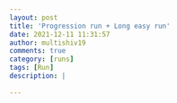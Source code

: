 ```yaml
---
layout: post
title: 'Progression run + Long easy run'
date: 2021-12-11 11:31:57
author: multishiv19
comments: true
category: [runs]
tags: [Run]
description: |
    
---
```





<div width='100%' class='strava-embed-placeholder' data-embed-type='activity' data-embed-id='6372516767'></div>
<script src='https://strava-embeds.com/embed.js'></script>
